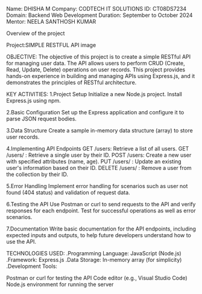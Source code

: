 Name: DHISHA M  Company: CODTECH IT SOLUTIONS ID: CT08DS7234 Domain: Backend Web Development Duration: September to October 2024 Mentor: NEELA SANTHOSH KUMAR

Overview of the project

Project:SIMPLE RESTFUL API image

OBJECTIVE: The objective of this project is to create a simple RESTful API for managing user data. The API allows users to perform CRUD (Create, Read, Update, Delete) operations on user records. This project provides hands-on experience in building and managing APIs using Express.js, and it demonstrates the principles of RESTful architecture.

KEY ACTIVITIES: 1.Project Setup Initialize a new Node.js project. Install Express.js using npm.

2.Basic Configuration Set up the Express application and configure it to parse JSON request bodies.

3.Data Structure Create a sample in-memory data structure (array) to store user records.

4.Implementing API Endpoints GET /users: Retrieve a list of all users. GET /users/ : Retrieve a single user by their ID. POST /users: Create a new user with specified attributes (name, age). PUT /users/ : Update an existing user's information based on their ID. DELETE /users/ : Remove a user from the collection by their ID.

5.Error Handling Implement error handling for scenarios such as user not found (404 status) and validation of request data.

6.Testing the API Use Postman or curl to send requests to the API and verify responses for each endpoint. Test for successful operations as well as error scenarios.

7.Documentation Write basic documentation for the API endpoints, including expected inputs and outputs, to help future developers understand how to use the API.

TECHNOLOGIES USED: .Programming Language: JavaScript (Node.js) .Framework: Express.js .Data Storage: In-memory array (for simplicity) .Development Tools:

Postman or curl for testing the API Code editor (e.g., Visual Studio Code) Node.js environment for running the server
